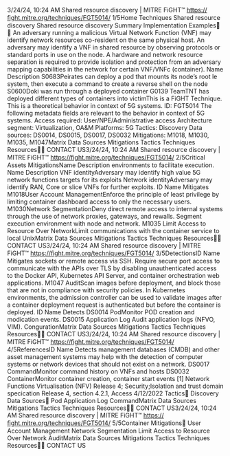 3/24/24, 10:24 AM Shared resource discovery | MITRE FiGHT™
https://ﬁght.mitre.org/techniques/FGT5014/ 1/5Home Techniques Shared resource discovery
Shared resource discovery
Summary
Implementation Examples󰅂 󰅂
An adversary running a malicious Virtual Network Function
(VNF) may identify network resources co-resident on the same
physical host.
An adversary may identify a VNF in shared resource by
observing protocols or standard ports in use on the node. A
hardware and network resource separation is required to
provide isolation and protection from an adversary mapping
capabilities in the network for certain VNF/VNFc (container).
Name Description
S0683Peirates can deploy a
pod that mounts its
node’s root  le system,
then execute a
command to create a
reverse shell on the
node
S0600Doki was run through a
deployed container
G0139 TeamTNT has deployed
different types of
containers into victimThis is a FiGHT Technique.
This is a theoretical behavior
in context of 5G systems.
ID: FGT5014
The following metadata
fields are relevant to the
behavior in context of 5G
systems.
Access required:
User/NPE/Administrative
access
Architecture segment:
Virtualization, OA&M
Platforms: 5G
Tactics: Discovery
Data sources: DS0014,
DS0015, DS0017, DS0032
Mitigations: M1018, M1030,
M1035, M1047Matrix Data Sources Mitigations Tactics Techniques Resources󰍝󰇙
CONTACT US3/24/24, 10:24 AM Shared resource discovery | MITRE FiGHT™
https://ﬁght.mitre.org/techniques/FGT5014/ 2/5Critical Assets
MitigationsName Description
environments to
facilitate execution.
Name Description
VNF identityAdversary may identify
high value 5G network
functions targets for its
exploits
Network identityAdversary may identify
RAN, Core or slice VNFs
for further exploits.
ID Name Mitigates
M1018User Account
ManagementEnforce the principle of
least privilege by
limiting container
dashboard access to
only the necessary
users.
M1030Network
SegmentationDeny direct remote
access to internal
systems through the
use of network proxies,
gateways, and  rewalls.
Segment execution
environment with node
and network.
M1035 Limit Access to
Resource Over
NetworkLimit communications
with the container
service to local UnixMatrix Data Sources Mitigations Tactics Techniques Resources󰍝󰇙
CONTACT US3/24/24, 10:24 AM Shared resource discovery | MITRE FiGHT™
https://ﬁght.mitre.org/techniques/FGT5014/ 3/5DetectionsID Name Mitigates
sockets or remote
access via SSH. Require
secure port access to
communicate with the
APIs over TLS by
disabling
unauthenticated access
to the Docker API,
Kubernetes API Server,
and container
orchestration web
applications.
M1047 AuditScan images before
deployment, and block
those that are not in
compliance with
security policies. In
Kubernetes
environments, the
admission controller
can be used to validate
images after a
container deployment
request is authenticated
but before the container
is deployed.
ID Name Detects
DS0014 PodMonitor POD creation
and modi cation
events.
DS0015 Application Log Audit application logs
(NFVO, VIM).
Con gurationMatrix Data Sources Mitigations Tactics Techniques Resources󰍝󰇙
CONTACT US3/24/24, 10:24 AM Shared resource discovery | MITRE FiGHT™
https://ﬁght.mitre.org/techniques/FGT5014/ 4/5ReferencesID Name Detects
management
databases (CMDB) and
other asset
management systems
may help with the
detection of computer
systems or network
devices that should not
exist on a network.
DS0017 CommandMonitor command
history on VNFs and
hosts
DS0032 ContainerMonitor container
creation, container start
events
[1] Network Functions Virtualisation (NFV) Release 4;
Security;Isolation and trust domain speci cation Release 4,
section 4.2.1, Access 4/12/2022
Tactics󰅀
Discovery
Data Sources󰅀
Pod
Application Log
CommandMatrix Data Sources Mitigations Tactics Techniques Resources󰍝󰇙
CONTACT US3/24/24, 10:24 AM Shared resource discovery | MITRE FiGHT™
https://ﬁght.mitre.org/techniques/FGT5014/ 5/5Container
Mitigations󰅀
User Account Management
Network Segmentation
Limit Access to Resource Over Network
AuditMatrix Data Sources Mitigations Tactics Techniques Resources󰍝󰇙
CONTACT US
